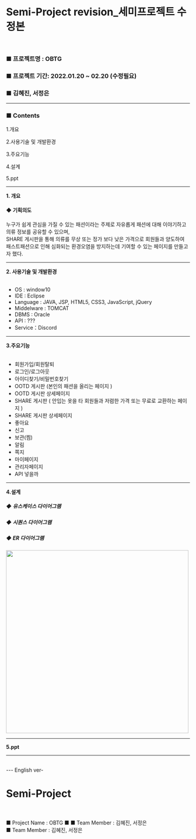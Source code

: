 # Semi-Project revision_세미프로젝트 수정본</br></br>


<h3>■ 프로젝트명 : OBTG </h3>
<h3>■ 프로젝트 기간: 2022.01.20 ~ 02.20 (수정필요)</h3>
<h3>■ 김혜진, 서정은</h3>
<hr>
<h3> ■ Contents  </h3>
 
 
1.개요

2.사용기술 및 개발환경

3.주요기능

4.설계

5.ppt


<hr>
<b>1. 개요</b>
 <h4> ◆ 기획의도</h4>
 누구가 쉽게 관심을 가질 수 있는 패션이라는 주제로 자유롭게 패션에 대해 이야기하고 의류 정보를 공유할 수 있으며, <br>
 SHARE 게시판을 통해 의류를 무상 또는 정가 보다 낮은 가격으로 회원들과 양도하여<Br>
 패스트패션으로 인해 심화되는 환경오염을 방지하는데 기여할 수 있는 페이지를 만들고자 했다. 
 



<hr>
<b>2. 사용기술 및 개발환경 </b>
</br></br>

- OS : window10
- IDE : Eclipse
- Language : JAVA, JSP, HTML5, CSS3, JavaScript, jQuery
- Middelware : TOMCAT
- DBMS : Oracle
- API :  ???
- Service：Discord



<hr>
<b> 3.주요기능</b> 
</br></br>

 + 회원가입/회원탈퇴
 + 로그인/로그아웃
 + 아이디찾기/비밀번호찾기
 + OOTD 게시판 (본인의 패션을 올리는 페이지 ) 
 + OOTD 게시판 상세페이지 
 + SHARE 게시판 ( 안입는 옷을 타 회원들과 저렴한 가격 또는 무료로 교환하는 페이지 ) 
 + SHARE 게시판 상세페이지
 + 좋아요 
 + 신고
 + 보관(찜)
 + 알림
 + 쪽지
 + 마이페이지
 + 관리자페이지
 + API 넣을까 





<hr>
<b> 4.설계</b>
 <h5> ◆ 유스케이스 다이어그램  </h5>
 
 <h5> ◆ 시퀀스 다이어그램  </h5>

 <h5> ◆ ER 다이어그램  </h5>
 <img src="![erd2](https://user-images.githubusercontent.com/77500290/229373802-0d81871d-288c-4c49-bfc5-c8e73ed44eff.png)" width="500"/>

<hr>
<b>5.ppt</b>
<hr>








</br>
 --- English ver-
 
 
 # Semi-Project </br></br>
■ Project Name : OBTG
■
■ Team Member : 김혜진, 서정은</br>
■ Team Member : 김혜진, 서정은
